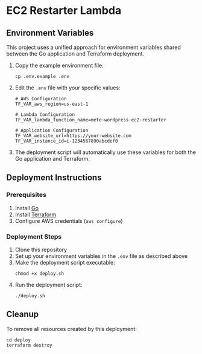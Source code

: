 # EC2 Restarter Lambda

## Environment Variables

This project uses a unified approach for environment variables shared between the Go application and Terraform deployment.

1. Copy the example environment file:

    ```
    cp .env.example .env
    ```

2. Edit the `.env` file with your specific values:

    ```
    # AWS Configuration
    TF_VAR_aws_region=us-east-1

    # Lambda Configuration
    TF_VAR_lambda_function_name=mete-wordpress-ec2-restarter

    # Application Configuration
    TF_VAR_website_url=https://your-website.com
    TF_VAR_instance_id=i-1234567890abcdef0
    ```

3. The deployment script will automatically use these variables for both the Go application and Terraform.

## Deployment Instructions

### Prerequisites

1. Install [Go](https://golang.org/doc/install)
2. Install [Terraform](https://learn.hashicorp.com/tutorials/terraform/install-cli)
3. Configure AWS credentials (`aws configure`)

### Deployment Steps

1. Clone this repository
2. Set up your environment variables in the `.env` file as described above
3. Make the deployment script executable:
    ```
    chmod +x deploy.sh
    ```
4. Run the deployment script:
    ```
    ./deploy.sh
    ```

## Cleanup

To remove all resources created by this deployment:

```
cd deploy
terraform destroy
```
